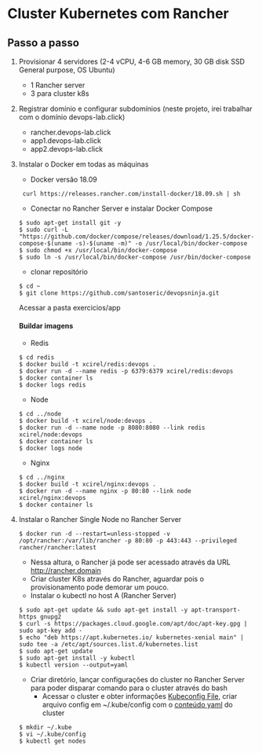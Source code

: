 # Cluster Kubernetes com Rancher

## Passo a passo

1. Provisionar 4 servidores (2-4 vCPU, 4-6 GB memory, 30 GB disk SSD General purpose, OS Ubuntu)
    - 1 Rancher server
    - 3 para cluster k8s

2. Registrar domínio e configurar subdomínios (neste projeto, irei trabalhar com o domínio devops-lab.click)
    - rancher.devops-lab.click
    - app1.devops-lab.click
    - app2.devops-lab.click

3. Instalar o Docker em todas as máquinas
    - Docker versão 18.09
    ```
     curl https://releases.rancher.com/install-docker/18.09.sh | sh    
    ```
    - Conectar no Rancher Server e instalar Docker Compose
    ```
    $ sudo apt-get install git -y
    $ sudo curl -L "https://github.com/docker/compose/releases/download/1.25.5/docker-compose-$(uname -s)-$(uname -m)" -o /usr/local/bin/docker-compose
    $ sudo chmod +x /usr/local/bin/docker-compose
    $ sudo ln -s /usr/local/bin/docker-compose /usr/bin/docker-compose
    ```
    - clonar repositório   
    ```
    $ cd ~
    $ git clone https://github.com/santoseric/devopsninja.git
    ```
    
    Acessar a pasta exercicios/app

    #### Buildar imagens
    - Redis
    ```
    $ cd redis
    $ docker build -t xcirel/redis:devops .
    $ docker run -d --name redis -p 6379:6379 xcirel/redis:devops
    $ docker container ls
    $ docker logs redis
    ```
    - Node
    ```
    $ cd ../node
    $ docker build -t xcirel/node:devops .
    $ docker run -d --name node -p 8080:8080 --link redis xcirel/node:devops
    $ docker container ls
    $ docker logs node
    ```
    - Nginx
    ```
    $ cd ../nginx
    $ docker build -t xcirel/nginx:devops .
    $ docker run -d --name nginx -p 80:80 --link node xcirel/nginx:devops
    $ docker container ls
    ```

4. Instalar o Rancher Single Node no Rancher Server
     
    ```
    $ docker run -d --restart=unless-stopped -v /opt/rancher:/var/lib/rancher -p 80:80 -p 443:443 --privileged rancher/rancher:latest
    ```
    - Nessa altura, o Rancher já pode ser acessado através da URL http://rancher.domain
    - Criar cluster K8s através do Rancher, aguardar pois o provisionamento pode demorar um pouco.
    - Instalar o kubectl no host A (Rancher Server)
    ```
    $ sudo apt-get update && sudo apt-get install -y apt-transport-https gnupg2
    $ curl -s https://packages.cloud.google.com/apt/doc/apt-key.gpg | sudo apt-key add -
    $ echo "deb https://apt.kubernetes.io/ kubernetes-xenial main" | sudo tee -a /etc/apt/sources.list.d/kubernetes.list
    $ sudo apt-get update
    $ sudo apt-get install -y kubectl
    $ kubectl version --output=yaml
    ```
    - Criar diretório, lançar configurações do cluster no Rancher Server para poder disparar comando para o cluster através do bash
        - Acessar o cluster e obter informações [Kubeconfig File](screenshots/kubeconfig-file-button.png), criar arquivo config em ~/.kube/config com o [conteúdo yaml](screenshots/kubeconfig-file-yaml.png) do cluster
    ```
    $ mkdir ~/.kube
    $ vi ~/.kube/config
    $ kubectl get nodes    
    ```    
